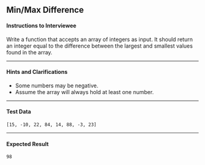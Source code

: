 ## Min/Max Difference

#### Instructions to Interviewee
Write a function that accepts an array of integers as input. It should return an integer equal to the difference between the largest and smallest values found in the array.

---
#### Hints and Clarifications
- Some numbers may be negative.
- Assume the array will always hold at least one number.

---
#### Test Data
`[15, -10, 22, 84, 14, 88, -3, 23]`

---
#### Expected Result
```
98
```
